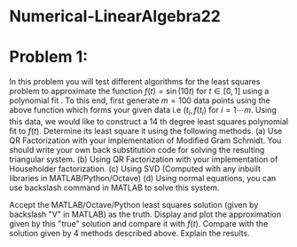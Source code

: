 # Numerical-LinearAlgebra22
# Problem 1:
In this problem you will test different algorithms for the least squares problem to approximate the function $f(t)=\sin (10 t)$ for $t \in[0,1]$ using a polynomial fit . To this end, first generate $m=100$ data points using the above function which forms your given data i.e $\left(t_i, f\left(t_i\right)\right.$ for $i=1 \cdots m$. Using this data, we would like to construct a 14 th degree least squares polynomial fit to $f(t)$. Determine its least square it using the following methods.
(a) Use QR Factorization with your implementation of Modified Gram Schmidt. You should write your own back substitution code for solving the resulting triangular system.
(b) Using QR Factorization with your implementation of Householder factorization.
(c) Using SVD (Computed with any inbuilt libraries in MATLAB/Python/Octave)
(d) Using normal equations, you can use backslash command in MATLAB to solve this system.

Accept the MATLAB/Octave/Python least squares solution (given by backslash "V" in MATLAB) as the truth. Display and plot the approximation given by this "true" solution and compare it with $f(t)$. Compare with the solution given by 4 methods described above. Explain the results.

